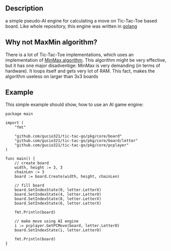 ## Description

a simple pseudo-AI engine for calculating a move on Tic-Tac-Toe based board.
Like whole repository, this engine was written in [golang](https://golang.org)


## Why not MaxMin algorithm?

There is a lot of Tic-Tac-Toe implementations, which uses
an implementation of [MinMax algorithm](https://en.wikipedia.org/wiki/Minimax).
This algorithm might be very effective,
but it has one major disadventige: 
MinMax is very demanding (in terms of hardware).
It loops itself and gets very lot of RAM.
This fact, makes the algorithm useless on larger than 3x3 boards

## Example

This simple example should show, how to use an AI game engine:

```golang
package main

import (
	"fmt"

	"github.com/gucio321/tic-tac-go/pkg/core/board"
	"github.com/gucio321/tic-tac-go/pkg/core/board/letter"
	"github.com/gucio321/tic-tac-go/pkg/core/pcplayer"
)

func main() {
	// create board
	width, height := 3, 3
	chainLen := 3
	board := board.Create(width, height, chainLen)

	// fill board
	board.SetIndexState(0, letter.LetterX)
	board.SetIndexState(4, letter.LetterO)
	board.SetIndexState(8, letter.LetterX)
	board.SetIndexState(6, letter.LetterX)

	fmt.Println(board)

	// make move using AI engine
	i := pcplayer.GetPCMove(board, letter.LetterO)
	board.SetIndexState(i, letter.LetterO)

	fmt.Println(board)
}
```
